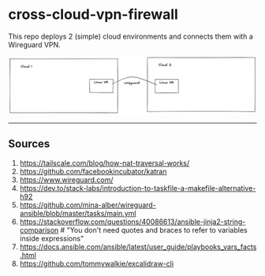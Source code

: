 # cross-cloud-vpn-firewall

This repo deploys 2 (simple) cloud environments and connects them with a Wireguard VPN.  

![image](docs/image.png)
___
## Sources

1. https://tailscale.com/blog/how-nat-traversal-works/
2. https://github.com/facebookincubator/katran
3. https://www.wireguard.com/
4. https://dev.to/stack-labs/introduction-to-taskfile-a-makefile-alternative-h92
5. https://github.com/mina-alber/wireguard-ansible/blob/master/tasks/main.yml
6. https://stackoverflow.com/questions/40086613/ansible-jinja2-string-comparison # "You don't need quotes and braces to refer to variables inside expressions"
7. https://docs.ansible.com/ansible/latest/user_guide/playbooks_vars_facts.html
8. https://github.com/tommywalkie/excalidraw-cli
